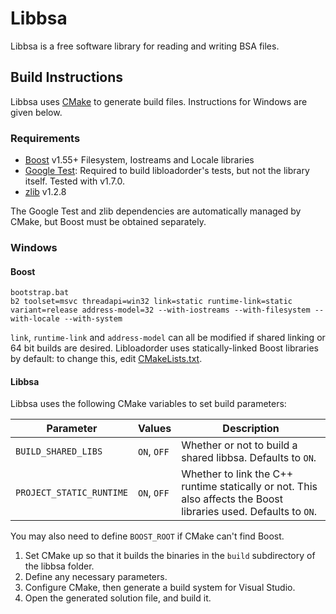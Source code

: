 # Libbsa

Libbsa is a free software library for reading and writing BSA files.

## Build Instructions

Libbsa uses [CMake](http://cmake.org) to generate build files. Instructions for Windows are given below.

### Requirements

* [Boost](http://www.boost.org) v1.55+ Filesystem, Iostreams and Locale libraries
* [Google Test](https://github.com/google/googletest): Required to build libloadorder's tests, but not the library itself. Tested with v1.7.0.
* [zlib](http://zlib.net) v1.2.8

The Google Test and zlib dependencies are automatically managed by CMake, but Boost must be obtained separately.

### Windows

#### Boost

```
bootstrap.bat
b2 toolset=msvc threadapi=win32 link=static runtime-link=static variant=release address-model=32 --with-iostreams --with-filesystem --with-locale --with-system
```

`link`, `runtime-link` and `address-model` can all be modified if shared linking or 64 bit builds are desired. Libloadorder uses statically-linked Boost libraries by default: to change this, edit [CMakeLists.txt](CMakeLists.txt).

#### Libbsa

Libbsa uses the following CMake variables to set build parameters:

Parameter | Values | Description
----------|--------|------------
`BUILD_SHARED_LIBS` | `ON`, `OFF` | Whether or not to build a shared libbsa. Defaults to `ON`.
`PROJECT_STATIC_RUNTIME` | `ON`, `OFF` | Whether to link the C++ runtime statically or not. This also affects the Boost libraries used. Defaults to `ON`.

You may also need to define `BOOST_ROOT` if CMake can't find Boost.

1. Set CMake up so that it builds the binaries in the `build` subdirectory of the libbsa folder.
2. Define any necessary parameters.
3. Configure CMake, then generate a build system for Visual Studio.
4. Open the generated solution file, and build it.
